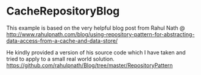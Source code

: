 # CacheRepositoryBlog
This example is based on the very helpful blog post from Rahul Nath @ http://www.rahulpnath.com/blog/using-repository-pattern-for-abstracting-data-access-from-a-cache-and-data-store/

He kindly provided a version of his source code which I have taken and tried to apply to a small real world solution. https://github.com/rahulpnath/Blog/tree/master/RepositoryPattern

